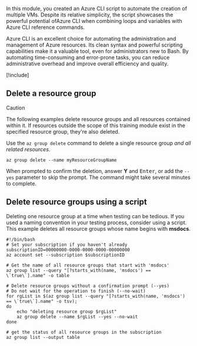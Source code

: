 <!-- markdownlint-disable MD041 -->

In this module, you created an Azure CLI script to automate the creation of multiple VMs. Despite
its relative simplicity, the script showcases the powerful potential ofAzure CLI when combining
loops and variables with Azure CLI reference commands.

Azure CLI is an excellent choice for automating the administration and management of Azure
resources. Its clean syntax and powerful scripting capabilities make it a valuable tool, even for
administrators new to Bash. By automating time-consuming and error-prone tasks, you can reduce
administrative overhead and improve overall efficiency and quality.

<!-- Cleanup sandbox -->
[!include[](../../../includes/azure-sandbox-cleanup.md)]

## Delete a resource group

> [!CAUTION]
> The following examples delete resource groups and all resources contained within it.
> If resources outside the scope of this training module exist in the specified resource group,
> they're also deleted.

Use the `az group delete` command to delete a single resource group _and all related resources_.

```azurecli
az group delete --name myResourceGroupName
```

When prompted to confirm the deletion, answer **Y** and <kbd>Enter</kbd>, or add the
`--yes` parameter to skip the prompt. The command might take several minutes to complete.

## Delete resource groups using a script

Deleting one resource group at a time when testing can be tedious. If you used a
naming convention in your testing process, consider using a script. This example
deletes all resource groups whose name begins with **msdocs**.

```azurecli
#!/bin/bash
# Set your subscription if you haven't already
subscriptionID=00000000-0000-0000-0000-00000000
az account set --subscription $subscriptionID

# Get the name of all resource groups that start with 'msdocs'
az group list --query "[?starts_with(name, 'msdocs') == \`true\`].name" -o table

# Delete resource groups without a confirmation prompt (--yes)
# Do not wait for the operation to finish (--no-wait)
for rgList in $(az group list --query "[?starts_with(name, 'msdocs') == \`true\`].name" -o tsv); 
do
    echo "deleting resource group $rgList"
    az group delete --name $rgList --yes --no-wait
done

# get the status of all resource groups in the subscription
az group list --output table
```
